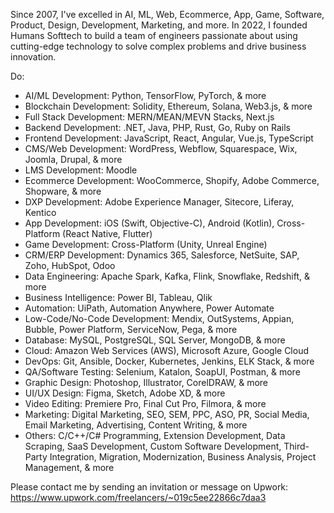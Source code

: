 Since 2007, I've excelled in AI, ML, Web, Ecommerce, App, Game, Software, Product, Design, Development, Marketing, and more. In 2022, I founded Humans Softtech to build a team of engineers passionate about using cutting-edge technology to solve complex problems and drive business innovation.

Do:

- AI/ML Development: Python, TensorFlow, PyTorch, & more
- Blockchain Development: Solidity, Ethereum, Solana, Web3.js, & more
- Full Stack Development: MERN/MEAN/MEVN Stacks, Next.js
- Backend Development: .NET, Java, PHP, Rust, Go, Ruby on Rails
- Frontend Development: JavaScript, React, Angular, Vue.js, TypeScript
- CMS/Web Development: WordPress, Webflow, Squarespace, Wix, Joomla, Drupal, & more
- LMS Development: Moodle
- Ecommerce Development: WooCommerce, Shopify, Adobe Commerce, Shopware, & more
- DXP Development: Adobe Experience Manager, Sitecore, Liferay, Kentico
- App Development: iOS (Swift, Objective-C), Android (Kotlin), Cross-Platform (React Native, Flutter)
- Game Development: Cross-Platform (Unity, Unreal Engine)
- CRM/ERP Development: Dynamics 365, Salesforce, NetSuite, SAP, Zoho, HubSpot, Odoo
- Data Engineering: Apache Spark, Kafka, Flink, Snowflake, Redshift, & more
- Business Intelligence: Power BI, Tableau, Qlik
- Automation: UiPath, Automation Anywhere, Power Automate
- Low-Code/No-Code Development: Mendix, OutSystems, Appian, Bubble, Power Platform, ServiceNow, Pega, & more
- Database: MySQL, PostgreSQL, SQL Server, MongoDB, & more
- Cloud: Amazon Web Services (AWS), Microsoft Azure, Google Cloud
- DevOps: Git, Ansible, Docker, Kubernetes, Jenkins, ELK Stack, & more
- QA/Software Testing: Selenium, Katalon, SoapUI, Postman, & more
- Graphic Design: Photoshop, Illustrator, CorelDRAW, & more
- UI/UX Design: Figma, Sketch, Adobe XD, & more
- Video Editing: Premiere Pro, Final Cut Pro, Filmora, & more
- Marketing: Digital Marketing, SEO, SEM, PPC, ASO, PR, Social Media, Email Marketing, Advertising, Content Writing, & more
- Others: C/C++/C# Programming, Extension Development, Data Scraping, SaaS Development, Custom Software Development, Third-Party Integration, Migration, Modernization, Business Analysis, Project Management, & more

Please contact me by sending an invitation or message on Upwork: https://www.upwork.com/freelancers/~019c5ee22866c7daa3
